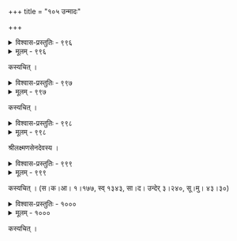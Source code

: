 +++
title = "१०५ उन्मादः"

+++



<details><summary>विश्वास-प्रस्तुतिः - ९९६</summary>

अप्य् आमीलितपङ्कजां कमलिनीम् अप्य् उल्लसत्पल्लवां   
वासन्तीम् अपि सौधभित्तिपतिताम् आत्मप्रतिच्छायिकाम् ।  
मन्वानः प्रथमं प्रियेति पुलकस्वेदप्रकम्पाकुलं   
प्रीत्यालिङ्गति नास्ति सेति न पुनः खेदोत्तरं मूर्च्छति ॥९९६॥
</details>

<details><summary>मूलम् - ९९६</summary>

अप्य् आमीलितपङ्कजां कमलिनीम् अप्य् उल्लसत्पल्लवां   
वासन्तीम् अपि सौधभित्तिपतिताम् आत्मप्रतिच्छायिकाम् ।  
मन्वानः प्रथमं प्रियेति पुलकस्वेदप्रकम्पाकुलं   
प्रीत्यालिङ्गति नास्ति सेति न पुनः खेदोत्तरं मूर्च्छति ॥९९६॥
</details>


कस्यचित् ।  



<details><summary>विश्वास-प्रस्तुतिः - ९९७</summary>

नियमितम् अपि मानसं तपोभिः   
प्रविशति वैशसवारिधावगाधे ।  
अयम् अपि चिरविस्मृतो’पि धैर्यं  
व्यपनयतीव पुनर् मनोविकारः ॥९९७॥
</details>

<details><summary>मूलम् - ९९७</summary>

नियमितम् अपि मानसं तपोभिः   
प्रविशति वैशसवारिधावगाधे ।  
अयम् अपि चिरविस्मृतो’पि धैर्यं  
व्यपनयतीव पुनर् मनोविकारः ॥९९७॥
</details>


कस्यचित् ।  



<details><summary>विश्वास-प्रस्तुतिः - ९९८</summary>

व्याधूतं पवनेन पल्लवम् इदं तस्याः क्रुधा नाधरः  
स्रंसन्ते कुसुमान्य् अमूनि न पुनर् बाष्पाम्भसां बिन्दवः ।  
एषां झाङ्कृतिर् आकुला मधुलिहाम् आर्तो न मन्युध्वनिर्  
धिक् कष्टं द्रुमसङ्गता मृदुर् इयं वल्ली न मे वल्लभा ॥९९८॥
</details>

<details><summary>मूलम् - ९९८</summary>

व्याधूतं पवनेन पल्लवम् इदं तस्याः क्रुधा नाधरः  
स्रंसन्ते कुसुमान्य् अमूनि न पुनर् बाष्पाम्भसां बिन्दवः ।  
एषां झाङ्कृतिर् आकुला मधुलिहाम् आर्तो न मन्युध्वनिर्  
धिक् कष्टं द्रुमसङ्गता मृदुर् इयं वल्ली न मे वल्लभा ॥९९८॥
</details>


श्रीलक्ष्मणसेनदेवस्य ।  



<details><summary>विश्वास-प्रस्तुतिः - ९९९</summary>

क्वाकृत्यं शशलक्ष्मणः क्व च कुलं भूयो’पि दृश्येत सा  
दोषाणाम् उपशान्तये श्रुतम् अहो कोपे’पि कान्तं मुखम् ।  
किं वक्ष्यन्त्य् अपकल्मषाः कृतधियः स्वप्ने’पि सा दुर्लभा  
चेतः स्वास्थ्यम् उपैहि कः खलु युवा धन्योधरं पास्यति ॥९९९॥
</details>

<details><summary>मूलम् - ९९९</summary>

क्वाकृत्यं शशलक्ष्मणः क्व च कुलं भूयो’पि दृश्येत सा  
दोषाणाम् उपशान्तये श्रुतम् अहो कोपे’पि कान्तं मुखम् ।  
किं वक्ष्यन्त्य् अपकल्मषाः कृतधियः स्वप्ने’पि सा दुर्लभा  
चेतः स्वास्थ्यम् उपैहि कः खलु युवा धन्योधरं पास्यति ॥९९९॥
</details>


कस्यचित् । (स।क।आ। १।१७७, स्व् १३४३, सा।द। उन्देर् ३।२४०, सू।मु। ४३।३०)  



<details><summary>विश्वास-प्रस्तुतिः - १०००</summary>

अमी कारागारे निविडनलिनीनालनिगडैर्  
निबध्यन्तां हंसाः प्रथमविसकन्दाङ्कुरभिदः ।  
नवे वासन्तीनाम् उदयिनि वने गर्भकलिका  
च्छिदो निर्धार्यन्तां परभृतयुवानो मदकलाः ॥१०००॥
</details>

<details><summary>मूलम् - १०००</summary>

अमी कारागारे निविडनलिनीनालनिगडैर्  
निबध्यन्तां हंसाः प्रथमविसकन्दाङ्कुरभिदः ।  
नवे वासन्तीनाम् उदयिनि वने गर्भकलिका  
च्छिदो निर्धार्यन्तां परभृतयुवानो मदकलाः ॥१०००॥
</details>


कस्यचित् ।  

